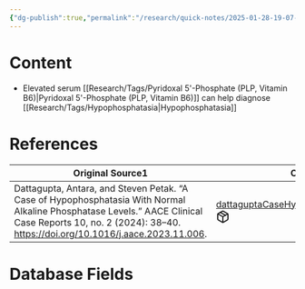 ```yaml
---
{"dg-publish":true,"permalink":"/research/quick-notes/2025-01-28-19-07-37/","updated":"2025-01-28T19:07:37-05:00"}
---
```


# Content
- Elevated serum [[Research/Tags/Pyridoxal 5'-Phosphate (PLP, Vitamin B6)\|Pyridoxal 5'-Phosphate (PLP, Vitamin B6)]] can help diagnose [[Research/Tags/Hypophosphatasia\|Hypophosphatasia]]
# References
<div><table class="dataview table-view-table"><thead class="table-view-thead"><tr class="table-view-tr-header"><th class="table-view-th"><span>Original Source</span><span class="dataview small-text">1</span></th><th class="table-view-th"><span>Citation Key</span></th></tr></thead><tbody class="table-view-tbody"><tr><td><span>Dattagupta, Antara, and Steven Petak. “A Case of Hypophosphatasia With Normal Alkaline Phosphatase Levels.” AACE Clinical Case Reports 10, no. 2 (2024): 38–40. <a rel="noopener nofollow" class="external-link" href="https://doi.org/10.1016/j.aace.2023.11.006" target="_blank">https://doi.org/10.1016/j.aace.2023.11.006</a>.</span></td><td><span><a data-tooltip-position="top" aria-label="Research/Evidence Sources/dattaguptaCaseHypophosphatasiaNormal2024.md" data-href="Research/Evidence Sources/dattaguptaCaseHypophosphatasiaNormal2024.md" href="Research/Evidence Sources/dattaguptaCaseHypophosphatasiaNormal2024.md" class="internal-link" target="_blank" rel="noopener nofollow" fileclass-name="Research Links">dattaguptaCaseHypophosphatasiaNormal2024</a><a class="metadata-menu fileclass-icon"><svg xmlns="http://www.w3.org/2000/svg" width="24" height="24" viewBox="0 0 24 24" fill="none" stroke="currentColor" stroke-width="2" stroke-linecap="round" stroke-linejoin="round" class="svg-icon lucide-package"><path d="m7.5 4.27 9 5.15"></path><path d="M21 8a2 2 0 0 0-1-1.73l-7-4a2 2 0 0 0-2 0l-7 4A2 2 0 0 0 3 8v8a2 2 0 0 0 1 1.73l7 4a2 2 0 0 0 2 0l7-4A2 2 0 0 0 21 16Z"></path><path d="m3.3 7 8.7 5 8.7-5"></path><path d="M12 22V12"></path></svg></a></span></td></tr></tbody></table></div>

# Database Fields
